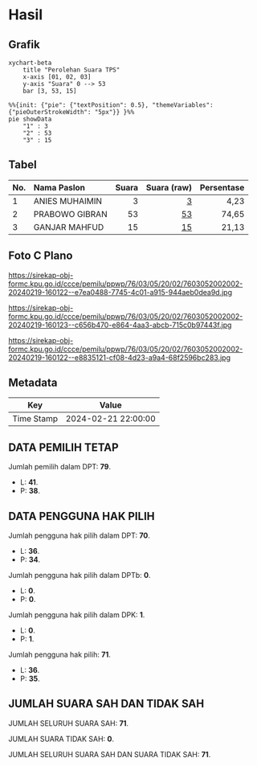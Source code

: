 # Hasil

## Grafik

```mermaid
xychart-beta
    title "Perolehan Suara TPS"
    x-axis [01, 02, 03]
    y-axis "Suara" 0 --> 53
    bar [3, 53, 15]
```

```mermaid
%%{init: {"pie": {"textPosition": 0.5}, "themeVariables": {"pieOuterStrokeWidth": "5px"}} }%%
pie showData
    "1" : 3
    "2" : 53
    "3" : 15
```

## Tabel

| No. | Nama Paslon    | Suara | Suara (raw) | Persentase |
|:--- |:-------------- | -----:| -----------:| ----------:|
| 1   | ANIES MUHAIMIN | 3     | [3][p-1]    | 4,23       |
| 2   | PRABOWO GIBRAN | 53    | [53][p-2]   | 74,65      |
| 3   | GANJAR MAHFUD  | 15    | [15][p-3]   | 21,13      |


[p-1]: https://github.com/gigit-pemilu/pemilu-2024-76-sulawesi-barat/blob/main/pilpres/hitung-suara/sub/76-sulawesi-barat/sub/03-mamasa/sub/05-tabulahan/sub/2002-periangan/sub/002-tps/sub/paslon-1.txt
[p-2]: https://github.com/gigit-pemilu/pemilu-2024-76-sulawesi-barat/blob/main/pilpres/hitung-suara/sub/76-sulawesi-barat/sub/03-mamasa/sub/05-tabulahan/sub/2002-periangan/sub/002-tps/sub/paslon-2.txt
[p-3]: https://github.com/gigit-pemilu/pemilu-2024-76-sulawesi-barat/blob/main/pilpres/hitung-suara/sub/76-sulawesi-barat/sub/03-mamasa/sub/05-tabulahan/sub/2002-periangan/sub/002-tps/sub/paslon-3.txt

## Foto C Plano

https://sirekap-obj-formc.kpu.go.id/ccce/pemilu/ppwp/76/03/05/20/02/7603052002002-20240219-160122--e7ea0488-7745-4c01-a915-944aeb0dea9d.jpg

https://sirekap-obj-formc.kpu.go.id/ccce/pemilu/ppwp/76/03/05/20/02/7603052002002-20240219-160123--c656b470-e864-4aa3-abcb-715c0b97443f.jpg

https://sirekap-obj-formc.kpu.go.id/ccce/pemilu/ppwp/76/03/05/20/02/7603052002002-20240219-160122--e8835121-cf08-4d23-a9a4-68f2596bc283.jpg


## Metadata

| Key        | Value               |
| ---------- | ------------------- |
| Time Stamp | 2024-02-21 22:00:00 |


## DATA PEMILIH TETAP

Jumlah pemilih dalam DPT: **79**.
 * L: **41**.
 * P: **38**.

## DATA PENGGUNA HAK PILIH

Jumlah pengguna hak pilih dalam DPT: **70**.
 * L: **36**.
 * P: **34**.

Jumlah pengguna hak pilih dalam DPTb: **0**.
 * L: **0**.
 * P: **0**.

Jumlah pengguna hak pilih dalam DPK: **1**.
 * L: **0**.
 * P: **1**.

Jumlah pengguna hak pilih: **71**.
 * L: **36**.
 * P: **35**.

## JUMLAH SUARA SAH DAN TIDAK SAH

JUMLAH SELURUH SUARA SAH: **71**.

JUMLAH SUARA TIDAK SAH: **0**.

JUMLAH SELURUH SUARA SAH DAN SUARA TIDAK SAH: **71**.


